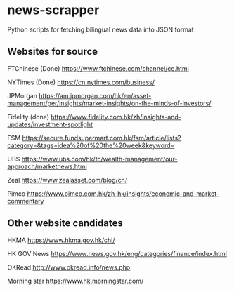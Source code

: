 # news-scrapper
Python scripts for fetching bilingual news data into JSON format

## Websites for source
FTChinese (Done)
https://www.ftchinese.com/channel/ce.html

NYTimes (Done)
https://cn.nytimes.com/business/

JPMorgan
https://am.jpmorgan.com/hk/en/asset-management/per/insights/market-insights/on-the-minds-of-investors/

Fidelity (done)
https://www.fidelity.com.hk/zh/insights-and-updates/investment-spotlight

FSM
https://secure.fundsupermart.com.hk/fsm/article/lists?category=&tags=idea%20of%20the%20week&keyword=

UBS
https://www.ubs.com/hk/tc/wealth-management/our-approach/marketnews.html

Zeal
https://www.zealasset.com/blog/cn/

Pimco
https://www.pimco.com.hk/zh-hk/insights/economic-and-market-commentary

## Other website candidates
HKMA
https://www.hkma.gov.hk/chi/

HK GOV News
https://www.news.gov.hk/eng/categories/finance/index.html 

OKRead
http://www.okread.info/news.php

Morning star
https://www.hk.morningstar.com/

